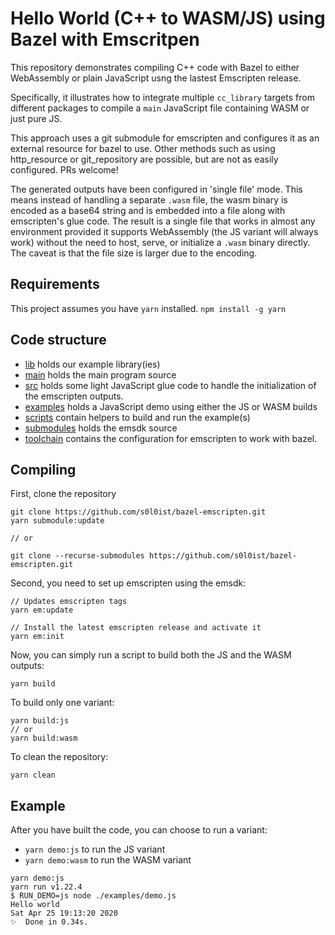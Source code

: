 # Hello World (C++ to WASM/JS) using Bazel with Emscritpen

This repository demonstrates compiling C++ code with Bazel to either WebAssembly or plain JavaScript usng the lastest Emscripten release.

Specifically, it illustrates how to integrate multiple ```cc_library``` targets from different packages to compile a `main` JavaScript file containing WASM or just pure JS.

This approach uses a git submodule for emscripten and configures it as an external resource for bazel to use. Other methods such as using http_resource or git_repository are possible, but are not as easily configured. PRs welcome!

The generated outputs have been configured in 'single file' mode. This means instead of handling a separate `.wasm` file, the wasm binary is encoded as a base64 string and is embedded into a file along with emscripten's glue code. The result is a single file that works in almost any environment provided it supports WebAssembly (the JS variant will always work) without the need to host, serve, or initialize a `.wasm` binary directly. The caveat is that the file size is larger due to the encoding.

## Requirements

This project assumes you have `yarn` installed.
`npm install -g yarn`

## Code structure

- [lib](lib) holds our example library(ies)
- [main](main) holds the main program source
- [src](src) holds some light JavaScript glue code to handle the initialization of the emscripten outputs.
- [examples](examples) holds a JavaScript demo using either the JS or WASM builds
- [scripts](scripts) contain helpers to build and run the example(s)
- [submodules](submodules) holds the emsdk source
- [toolchain](toolchain) contains the configuration for emscripten to work with bazel.

## Compiling

First, clone the repository
```
git clone https://github.com/s0l0ist/bazel-emscripten.git
yarn submodule:update

// or

git clone --recurse-submodules https://github.com/s0l0ist/bazel-emscripten.git
```

Second, you need to set up emscripten using the emsdk:
```
// Updates emscripten tags
yarn em:update

// Install the latest emscripten release and activate it
yarn em:init
```

Now, you can simply run a script to build both the JS and the WASM outputs: 
```
yarn build
```

To build only one variant:
```
yarn build:js
// or
yarn build:wasm
```

To clean the repository:
```
yarn clean
```

## Example

After you have built the code, you can choose to run a variant:
- `yarn demo:js` to run the JS variant
- `yarn demo:wasm` to run the WASM variant


```
yarn demo:js
yarn run v1.22.4
$ RUN_DEMO=js node ./examples/demo.js
Hello world
Sat Apr 25 19:13:20 2020
✨  Done in 0.34s.
```
